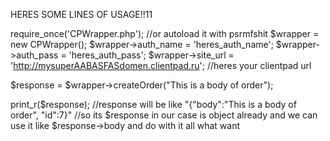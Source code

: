 HERES SOME LINES OF USAGE!!11


require_once('CPWrapper.php'); //or autoload it with psrmfshit
$wrapper = new CPWrapper();
$wrapper->auth_name = 'heres_auth_name';
$wrapper->auth_pass = 'heres_auth_pass';
$wrapper->site_url = 'http://mysuperAABASFASdomen.clientpad.ru'; //heres your clientpad url

$response = $wrapper->createOrder("This is a body of order");

print_r($response); //response will be like "{"body":"This is a body of order", "id":7}"
//so its $response in our case is object already and we can use it like $response->body and do with it all what want
